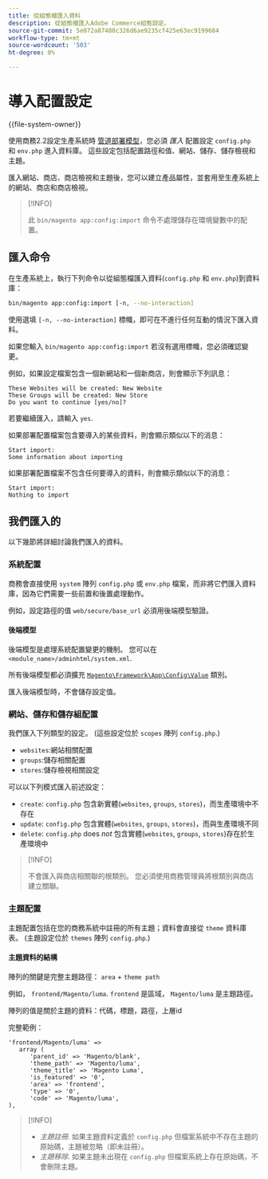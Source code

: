 ```yaml
---
title: 從組態檔匯入資料
description: 從組態檔匯入Adobe Commerce組態設定。
source-git-commit: 5e072a87480c326d6ae9235cf425e63ec9199684
workflow-type: tm+mt
source-wordcount: '503'
ht-degree: 0%

---
```



# 導入配置設定

{{file-system-owner}}

使用商務2.2設定生產系統時 [管道部署模型](../deployment/technical-details.md)，您必須 _匯入_ 配置設定 `config.php` 和 `env.php` 進入資料庫。
這些設定包括配置路徑和值、網站、儲存、儲存檢視和主題。

匯入網站、商店、商店檢視和主題後，您可以建立產品屬性，並套用至生產系統上的網站、商店和商店檢視。

>[!INFO]
>
>此 `bin/magento app:config:import` 命令不處理儲存在環境變數中的配置。

## 匯入命令

在生產系統上，執行下列命令以從組態檔匯入資料(`config.php` 和 `env.php`)到資料庫：

```bash
bin/magento app:config:import [-n, --no-interaction]
```

使用選填 `[-n, --no-interaction]` 標幟，即可在不進行任何互動的情況下匯入資料。

如果您輸入 `bin/magento app:config:import` 若沒有選用標幟，您必須確認變更。

例如，如果設定檔案包含一個新網站和一個新商店，則會顯示下列訊息：

```terminal
These Websites will be created: New Website
These Groups will be created: New Store
Do you want to continue [yes/no]?
```

若要繼續匯入，請輸入 `yes`.

如果部署配置檔案包含要導入的某些資料，則會顯示類似以下的消息：

```terminal
Start import:
Some information about importing
```

如果部署配置檔案不包含任何要導入的資料，則會顯示類似以下的消息：

```terminal
Start import:
Nothing to import
```

## 我們匯入的

以下幾節將詳細討論我們匯入的資料。

### 系統配置

商務會直接使用 `system` 陣列 `config.php` 或 `env.php` 檔案，而非將它們匯入資料庫，因為它們需要一些前置和後置處理動作。

例如，設定路徑的值 `web/secure/base_url` 必須用後端模型驗證。

#### 後端模型

後端模型是處理系統配置變更的機制。
您可以在 `<module_name>/adminhtml/system.xml`.

所有後端模型都必須擴充 [`Magento\Framework\App\Config\Value`](https://github.com/magento/magento2/blob/2.4/lib/internal/Magento/Framework/App/Config/Value.php) 類別。

匯入後端模型時，不會儲存設定值。

### 網站、儲存和儲存組配置

我們匯入下列類型的設定。
(這些設定位於 `scopes` 陣列 `config.php`.)

- `websites`:網站相關配置
- `groups`:儲存相關配置
- `stores`:儲存檢視相關設定

可以以下列模式匯入前述設定：

- `create`: `config.php` 包含新實體(`websites`, `groups`, `stores`)，而生產環境中不存在
- `update`: `config.php` 包含實體(`websites`, `groups`, `stores`)，而與生產環境不同
- `delete`: `config.php` does _not_ 包含實體(`websites`, `groups`, `stores`)存在於生產環境中

>[!INFO]
>
>不會匯入與商店相關聯的根類別。 您必須使用商務管理員將根類別與商店建立關聯。

### 主題配置

主題配置包括在您的商務系統中註冊的所有主題；資料會直接從 `theme` 資料庫表。 (主題設定位於 `themes` 陣列 `config.php`.)

#### 主題資料的結構

陣列的關鍵是完整主題路徑： `area` + `theme path`

例如， `frontend/Magento/luma`.
`frontend` 是區域， `Magento/luma` 是主題路徑。

陣列的值是關於主題的資料：代碼，標題，路徑，上層id

完整範例：

```php?start_inline=1
'frontend/Magento/luma' =>
   array (
      'parent_id' => 'Magento/blank',
      'theme_path' => 'Magento/luma',
      'theme_title' => 'Magento Luma',
      'is_featured' => '0',
      'area' => 'frontend',
      'type' => '0',
      'code' => 'Magento/luma',
),
```

>[!INFO]
>
>- _主題註冊_. 如果主題資料定義於 `config.php` 但檔案系統中不存在主題的原始碼，主題被忽略（即未註冊）。
>- _主題移除_. 如果主題未出現在 `config.php` 但檔案系統上存在原始碼，不會刪除主題。

